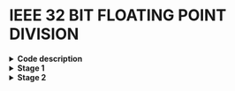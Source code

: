 # IEEE 32 BIT FLOATING POINT DIVISION

<details>
<summary><b> Code description </b></summary>

The following code performs division on 2 floating point numbers with representation as the IEE 754 format.

+ IEE 754 format

  ![image](https://github.com/ks-vandana/ieee32_fp_division/assets/116361300/93ff49ca-ab81-40f1-b1b6-421090a5d921)

+ Division algorithm used

  ![image](https://github.com/ks-vandana/ieee32_fp_division/assets/116361300/7a988498-8cf2-4005-a23b-ce8b9031a69f)


</details>


<details>
<summary><b> Stage 1 </b></summary>

### Yosys synthesis
Use the following commands
```
cd /home/vandana/VLSI/sky130RTLDesignAndSynthesisWorkshop/verilog_files/yosys
./yosys
read_liberty -lib /home/vandana/VLSI/sky130RTLDesignAndSynthesisWorkshop/my_lib/lib/sky130_fd_sc_hd__tt_025C_1v80.lib
read_verilog /home/vandana/ieee32_fp_division/Design/ks_vandana_fp_div.v
synth -top ks_vandana_fp_div
```
  ![image](https://github.com/ks-vandana/ieee32_fp_division/assets/116361300/c55007fe-b22a-440a-8405-7f8f5f928691)
  ![image](https://github.com/ks-vandana/ieee32_fp_division/assets/116361300/e113538e-4ec5-4dcb-9c40-d9acb8de43eb)

---

### abc
Use the following commands
```
abc -liberty /home/vandana/VLSI/sky130RTLDesignAndSynthesisWorkshop/my_lib/lib/sky130_fd_sc_hd__tt_025C_1v80.lib
```
  ![image](https://github.com/ks-vandana/ieee32_fp_division/assets/116361300/d94db74a-7db3-4755-a0e5-09b6c1d17c4c)
  ![image](https://github.com/ks-vandana/ieee32_fp_division/assets/116361300/a40cbb3b-675a-428d-afc9-86c2c30716b4)
  ![image](https://github.com/ks-vandana/ieee32_fp_division/assets/116361300/6291946f-a4c7-4372-a979-f6a09fa0e1e9)

---

### Netlist generation
Use the following commands
```
show
write_verilog -noattr /home/vandana/ieee32_fp_division/STAGE_1/ks_vandana_fp_div_netlist.v
```
  SInce there are 12009 cells and 11881 interconnect wires, ``show`` command doesnt give an output in the terminal
  ![image](https://github.com/ks-vandana/ieee32_fp_division/assets/116361300/16333ae4-c130-4d45-a336-e577f5073c99)
  ![image](https://github.com/ks-vandana/ieee32_fp_division/assets/116361300/34b538f7-93a3-4b3d-9280-c712a2c37e86)

---

### Pre-synthesis simulation
Use the following commands
```
cd /home/vandana/VLSI/sky130RTLDesignAndSynthesisWorkshop/verilog_files
iverilog ks_vandana_fp_div.v ks_vandana_fp_div_tb.v
./a.out
gtkwave ks_vandana_fp_div.vcd
```
  ![image](https://github.com/ks-vandana/ieee32_fp_division/assets/116361300/2e93899b-80d1-478b-adc1-b9793357b5a1)
  ![image](https://github.com/ks-vandana/ieee32_fp_division/assets/116361300/51ddcd03-44fc-45fa-b9af-2065ad7ff1cf)
  ![image](https://github.com/ks-vandana/ieee32_fp_division/assets/116361300/88215b0e-16fd-4b9d-ab91-234281321d23)

```
Values in testbench:
1) a1=32'b01000010111101111011001100110011 = 123.85 in decimal

   b1=32'b01000010001101100000000000000000 = 45.5 in decimal

   Output expected : c1 = 32'b01000000001011100011010011100011 = 2.72197 in decimal

   Output seen in gtkwave : c1 = 32'b1000000001011100011010011100011 = 2.72197 in decimal
   
3) a1=32'b01000010000101110101000011100101 = 37.829 in decimal

   b1=32'b01000000000010001110010101100000 = 2.139 in decimal

   Output expected : c1 = 32'b01000001100011010111101110100010 = 17.68536 in decimal

   Output seen in gtkwave : c1 = 32'b01000001100011010111101110100001 = 17.68536 in decimal
   
5) a1=32'b01000010100001101101001101110101 = 67.413 in decimal

   b1=32'b01000001000011110001001001101111 = 8.942 in decimal

   Output expected : c1 = 32'b01000000111100010011111011010000 = 7.53891 in decimal

   Output seen in gtkwave : c1 = 32'b01000000111100010011111011001110 = 7.53891 in decimal
```
Thus the code is accurate upto 5 decimal places.

### Post-synthesis simulation

Now we use the following commands
```
iverilog ../my_lib/verilog_model/primitives.v ../my_lib/verilog_model/sky130_fd_sc_hd.v ../verilog_files/ks_vandana_fp_div_netlist.v ../verilog_files/ks_vandana_fp_div_tb.v
./a.out
gtkwave ks_vandana_fp_div.vcd
```
  ![image](https://github.com/ks-vandana/ieee32_fp_division/assets/116361300/8b78fc9c-a7f4-494e-a4b9-e715abcd6a28)
  ![image](https://github.com/ks-vandana/ieee32_fp_division/assets/116361300/cdb7ee91-bd13-4394-94b5-ff6582e474d2)
  ![image](https://github.com/ks-vandana/ieee32_fp_division/assets/116361300/fa8e640c-b204-4f32-883c-1cff2e1127e6)

We can see that the gtkwave result is the same as obtained above. Thus even after connecting the primitives, the results remain the same as above.

---

</details>

<details>

<summary><b> Stage 2 </b></summary>

### Timing analysis
**my_base.scd** must be present inside the src folder of your design and **pre_sta.conf** must be present in the OpenLane folder. 
Some changes made in the config.tcl file are
```
"CLOCK_PERIOD": 30.000,
"MAX_FANOUT_CONSTRAINT": 4,
"SYNTH_STRATEGY": "DELAY 1",
"SYNTH_SIZING":1,
```
First we need to synthesize the design as the results from synthesis is used in the **pre_sta.conf** file
```
cd OpenLane
sudo make mount
./flow.tcl -interactive
package require openlane 0.9
prep -design ks_vandana_fp_div
run_synthesis
```
After ensuring that, run the following command after **run_synthesis**.
```
sta pre_sta.conf
```
![image](https://github.com/ks-vandana/ieee32_fp_division/assets/116361300/af2c94c3-d2e5-4bca-b308-bf2050662c92)
![image](https://github.com/ks-vandana/ieee32_fp_division/assets/116361300/73931f9a-0bee-48d5-a648-a5e803995aeb)
![image](https://github.com/ks-vandana/ieee32_fp_division/assets/116361300/a07cde81-2fff-4c53-a5cf-ed135dc87569)

We can see that tns = 0 and wns = 0. But slack = 6.06. Even though slack is met, we need to ensure that this value is as minimum as possible. We can ensure this by reducing the clock period.
After reducing clock period, perform the above commands again. 

When clock period was set as 25.

![image](https://github.com/ks-vandana/ieee32_fp_division/assets/116361300/20acaecb-8501-4577-b59d-f1ddcf42b075)

Even though slack is 1.06, we can minimize it further. 

When clock period is set as 24.

![image](https://github.com/ks-vandana/ieee32_fp_division/assets/116361300/de58cba1-9a97-4d86-a2d6-12c4bb4962e8)

Thus slack is now in an acceptable range.

### Floorplan

Now that timing analysis before synthesis is done, run the following commands to generate floorplan
```
run_floorplan
```
![image](https://github.com/ks-vandana/ieee32_fp_division/assets/116361300/20899b33-c7e9-4631-a90f-63fef222095f)

```
cd /home/vandana/OpenLane/designs/ks_vandana_fp_div/runs/RUN_2023.11.02_17.23.55/results/floorplan/
magic -T /home/vandana/sky130/magic/sky130.tech lef read /home/vandana/OpenLane/designs/ks_vandana_fp_div/runs/RUN_2023.11.02_17.23.55/tmp/merged.nom.lef def read ks_vandana_fp_div.def &
```
![image](https://github.com/ks-vandana/ieee32_fp_division/assets/116361300/68144ec3-9a51-4810-9095-5b1124614395)
![image](https://github.com/ks-vandana/ieee32_fp_division/assets/116361300/1129e4ba-1bb2-4f11-9026-320666b62a1f)

### Placement

```
run_placement
```
![image](https://github.com/ks-vandana/ieee32_fp_division/assets/116361300/b9ad9aef-fbe9-482d-a0dc-75a12d3a2f52)

```
cd /home/vandana/OpenLane/designs/ks_vandana_fp_div/runs/RUN_2023.11.02_04.31.57/results/placement
magic -T /home/vandana/sky130/magic/sky130.tech lef read /home/vandana/OpenLane/designs/ks_vandana_fp_div/runs/RUN_2023.11.02_04.31.57/tmp/merged.nom.lef def read ks_vandana_fp_div.def &
```
![image](https://github.com/ks-vandana/ieee32_fp_division/assets/116361300/2a13f658-4cad-453f-a695-be76f92c43dc)
![image](https://github.com/ks-vandana/ieee32_fp_division/assets/116361300/97341390-5f55-4579-b1b7-94e10c83bc69)
![image](https://github.com/ks-vandana/ieee32_fp_division/assets/116361300/72f59a9a-8a63-42f9-ac81-c73b5d7a6d73)

### Clock tree synthesis

```
run_cts
```
![image](https://github.com/ks-vandana/ieee32_fp_division/assets/116361300/8c9846de-0483-4403-bbfa-e89f55beba62)

### Power Distribution Network
```
gen_pdn
```
![image](https://github.com/ks-vandana/ieee32_fp_division/assets/116361300/0257b01d-e475-4567-bd3a-e93e1248208a)

### Routing
```
run_routing
```
![image](https://github.com/ks-vandana/ieee32_fp_division/assets/116361300/35a1524e-de65-41c0-ace3-4dc326d30b19)

```
cd /home/vandana/OpenLane/designs/ks_vandana_fp_div/runs/RUN_2023.11.02_04.31.57/results/routing
magic -T /home/vandana/sky130/magic/sky130.tech lef read /home/vandana/OpenLane/designs/ks_vandana_fp_div/runs/RUN_2023.11.02_04.31.57/tmp/merged.nom.lef def read ks_vandana_fp_div.def &
```
![image](https://github.com/ks-vandana/ieee32_fp_division/assets/116361300/4717d0e3-e5ea-4957-87f7-a7abf4c80833)
![image](https://github.com/ks-vandana/ieee32_fp_division/assets/116361300/4af3d884-3e01-4787-ae69-2ff51e3effad)
![image](https://github.com/ks-vandana/ieee32_fp_division/assets/116361300/cc0c1e0f-dfe1-4b23-a2d6-3a173421e6c8)

### Automatic flow of OpenLane
```

```

</details>
